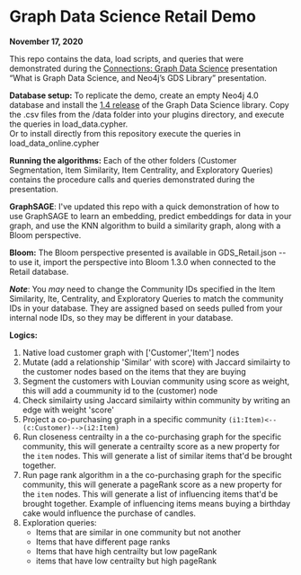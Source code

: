 
# Graph Data Science Retail Demo

**November 17, 2020**

This repo contains the data, load scripts, and queries that were demonstrated during the [Connections: Graph Data Science](https://neo4j.com/connections/graph-data-science/) presentation “What is Graph Data Science, and Neo4j’s GDS Library” presentation.

**Database setup:** To replicate the demo, create an empty Neo4j 4.0 database and install the [1.4 release](https://github.com/neo4j/graph-data-science/releases/tag/1.4.0) of the Graph Data Science library. Copy the .csv files from the /data folder into your plugins directory, and execute the queries in load_data.cypher.     
Or to install directly from this repository execute the queries in load_data_online.cypher

**Running the algorithms:** Each of the other folders (Customer Segmentation, Item Similarity, Item Centrality, and Exploratory Queries) contains the procedure calls and queries demonstrated during the presentation. 

**GraphSAGE**: I've updated this repo with a quick demonstration of how to use GraphSAGE to learn an embedding, predict embeddings for data in your graph, and use the KNN algorithm to build a similarity graph, along with a Bloom perspective.

**Bloom:** The Bloom perspective presented is available in GDS_Retail.json -- to use it, import the perspective into Bloom 1.3.0
when connected to the Retail database.

**_Note_**: You _may_ need to change the Community IDs specified in the Item Similarity, Ite, Centrality, and Exploratory Queries to match the community IDs in your database. They are assigned based on seeds pulled from your internal node IDs, so they may be different in your database.

**Logics:**
1. Native load customer graph with ['Customer','Item'] nodes
2. Mutate (add a relationship 'Similar' with score) with Jaccard similairty to the customer nodes based on the items that they are buying
3. Segment the customers with Louvian community using score as weight, this will add a coummunity id to the (customer) node
4. Check similairty using Jaccard similairty within community by writing an edge with weight 'score'
5. Project a co-purchasing graph in a specific community `(i1:Item)<--(c:Customer)-->(i2:Item)`
6. Run closeness centrailty in a the co-purchasing graph for the specific community, this will generate a centrailty score as a new property for the `item` nodes. This will generate a list of similar items that'd be brought together.
7. Run page rank algorithm in a the co-purchasing graph for the specific community, this will generate a pageRank score as a new property for the `item` nodes. This will generate a list of influencing items that'd be brought together. Example of influencing items means buying a birthday cake would influence the purchase of candles.
8. Exploration queries:
   - Items that are similar in one community but not another
   - Items that have different page ranks
   - Items that have high centrailty but low pageRank
   - items that have low centrailty but high pageRank
